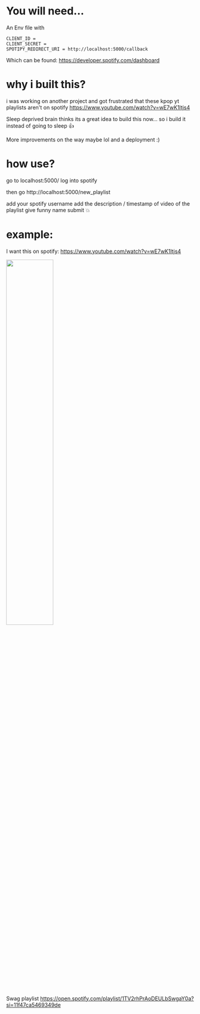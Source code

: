 # You will need...

An Env file with

```
CLIENT_ID =
CLIENT_SECRET =
SPOTIPY_REDIRECT_URI = http://localhost:5000/callback
```

Which can be found: https://developer.spotify.com/dashboard

# why i built this?

i was working on another project and got frustrated that these kpop yt playlists aren't on spotify
https://www.youtube.com/watch?v=wE7wK1ltjs4

Sleep deprived brain thinks its a great idea to build this now... so i build it instead of going to sleep 👍

More improvements on the way maybe lol and a deployment :)

# how use?

go to localhost:5000/
log into spotify

then go http://localhost:5000/new_playlist

add your spotify username
add the description / timestamp of video of the playlist
give funny name
submit 💥

# example:

I want this on spotify: https://www.youtube.com/watch?v=wE7wK1ltjs4

<img src="https://media.discordapp.net/attachments/911059290624782377/1222535154451480689/image.png?ex=66169196&is=66041c96&hm=fa18aff29d74ef49f7c1be1f163541ed49b0c1c43ab68e7adc3c11347732d6cd&=&format=webp&quality=lossless&width=1413&height=662" width="50%" height="50%"/><br>

Swag playlist
https://open.spotify.com/playlist/1TV2rhPrAoDEULbSwgaY0a?si=11f47ca5469349de
